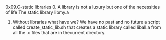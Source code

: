 0x09.C-static libraries
0. A library is not a luxury but one of the necessities of life
The static library libmy.a
1. Without libraries what have we? We have no past and no future
a script called create_static_lib.sh that creates a static library called liball.a from all the .c files that are in thecurrent directory.

